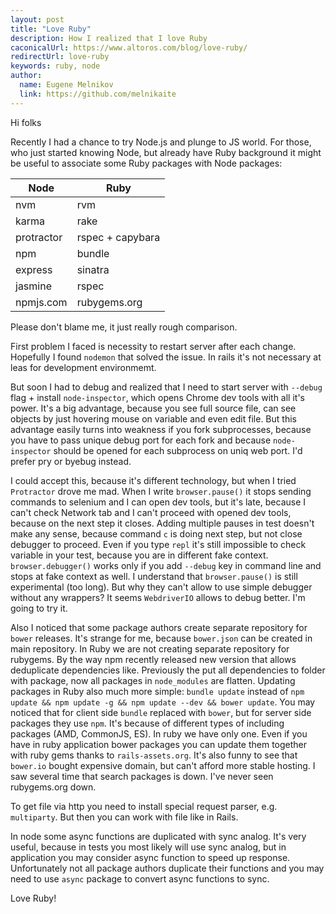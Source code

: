 ```yaml
---
layout: post
title: "Love Ruby"
description: How I realized that I love Ruby
caconicalUrl: https://www.altoros.com/blog/love-ruby/
redirectUrl: love-ruby
keywords: ruby, node
author:
  name: Eugene Melnikov
  link: https://github.com/melnikaite
---
```


Hi folks

Recently I had a chance to try Node.js and plunge to JS world. For those, who just started knowing Node, but already have Ruby background it might be useful to associate some Ruby packages with Node packages:

Node | Ruby
--- | ---
nvm | rvm
karma | rake
protractor | rspec + capybara
npm | bundle
express | sinatra
jasmine | rspec
npmjs.com | rubygems.org

<!-- full start -->

Please don't blame me, it just really rough comparison.

First problem I faced is necessity to restart server after each change. Hopefully I found `nodemon` that solved the issue. In rails it's not necessary at leas for development environmemt.

But soon I had to debug and realized that I need to start server with `--debug` flag + install `node-inspector`, which opens Chrome dev tools with all it's power. It's a big advantage, because you see full source file, can see objects by just hovering mouse on variable and even edit file. But this advantage easily turns into weakness if you fork subprocesses, because you have to pass unique debug port for each fork and because `node-inspector` should be opened for each subprocess on uniq web port. I'd prefer pry or byebug instead.

I could accept this, because it's different technology, but when I tried `Protractor` drove me mad. When I write `browser.pause()` it stops sending commands to selenium and I can open dev tools, but it's late, because I can't check Network tab and I can't proceed with opened dev tools, because on the next step it closes. Adding multiple pauses in test doesn't make any sense, because command `c` is doing next step, but not close debugger to proceed. Even if you type `repl` it's still impossible to check variable in your test, because you are in different fake context. `browser.debugger()` works only if you add `--debug` key in command line and stops at fake context as well.
I understand that `browser.pause()` is still experimental (too long). But why they can't allow to use simple debugger without any wrappers? It seems `WebdriverIO` allows to debug better. I'm going to try it.

Also I noticed that some package authors create separate repository for `bower` releases. It's strange for me, because `bower.json` can be created in main repository. In Ruby we are not creating separate repository for rubygems. By the way npm recently released new version that allows deduplicate dependencies like. Previously the put all dependencies to folder with package, now all packages in `node_modules` are flatten.
Updating packages in Ruby also much more simple: `bundle update` instead of `npm update && npm update -g && npm update --dev && bower update`.
You may noticed that for client side `bundle` replaced with `bower`, but for server side packages they use `npm`. It's because of different types of including packages (AMD, CommonJS, ES). In ruby we have only one. Even if you have in ruby application bower packages you can update them together with ruby gems thanks to `rails-assets.org`.
It's also funny to see that `bower.io` bought expensive domain, but can't afford more stable hosting. I saw several time that search packages is down. I've never seen rubygems.org down.

To get file via http you need to install special request parser, e.g. `multiparty`. But then you can work with file like in Rails.

In node some async functions are duplicated with sync analog. It's very useful, because in tests you most likely will use sync analog, but in application you may consider async function to speed up response. Unfortunately not all package authors duplicate their functions and you may need to use `async` package to convert async functions to sync.

Love Ruby!

<!-- full end -->

